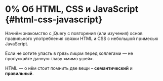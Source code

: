 # 0% Об HTML, CSS и JavaScript {#html-css-javascript}

Начнём знакомство с jQuery с повторения (или изучения) основ правильного употребления связки HTML и CSS с небольшой примесью JavaScript.

Если не хотите упасть в грязь лицом перед коллегами — не пропускайте данную главу «мимо ушей».

HTML — о нём стоит помнить две вещи – **семантический** и **правильный**.
